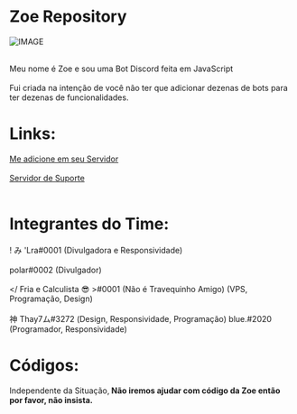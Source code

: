 # Zoe Repository
![IMAGE](https://cdn.discordapp.com/avatars/711341613930250330/98746a40f59eae76391a5a4ba9691588.png?size=2048)
<br><br>

Meu nome é Zoe e sou uma Bot Discord feita em JavaScript
<br><br>Fui criada na intenção de você não ter que adicionar dezenas de bots para ter dezenas de funcionalidades.
<br>

# Links:
[Me adicione em seu Servidor](https://discord.com/api/oauth2/authorize?client_id=711341613930250330&permissions=8&scope=bot)
<br><br>
[Servidor de Suporte](https://discord.gg/VdnPu5B) <br><br>

# Integrantes do Time:
! み 'Lra#0001 (Divulgadora e Responsividade)<br><br>
polar#0002 (Divulgador)<br><br>
</ Fria e Calculista 😎 >#0001 (Não é Travequinho Amigo) (VPS, Programação, Design)<br><br>
神 Thay7ム#3272 (Design, Responsividade, Programação)
blue.#2020 (Programador, Responsividade)

# Códigos:
Independente da Situação,<b> Não iremos ajudar com código da Zoe então por favor, não insista.</b>
